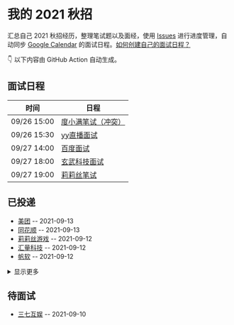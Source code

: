 
# 我的 2021 秋招 

汇总自己 2021 秋招经历，整理笔试题以及面经，使用 [Issues](https://github.com/sang-Mu/interview-schedule/issues) 进行进度管理，自动同步 [Google Calendar](https://calendar.google.com/) 的面试日程。[如何创建自己的面试日程？](https://github.com/Mayandev/interview-2021/issues/19)


👇 以下内容由 GitHub Action 自动生成。

## 面试日程

| 时间          | 日程                                                                                                                                |
| ----------- | --------------------------------------------------------------------------------------------------------------------------------- |
| 09/26 15:00 | [度小满笔试（冲突）](https://www.google.com/calendar/event?eid=MGc0NDhibXY5OTBzazQ3NGRuNGxnajA3YjQgam5udDlqNWFkbG84ajE3aHVoNWNiYmFvN2NAZw) |
| 09/26 15:30 | [yy直播面试](https://www.google.com/calendar/event?eid=NWIxNGltZmw4OXBwN25zMmY4dDl2MHNsa3Ygam5udDlqNWFkbG84ajE3aHVoNWNiYmFvN2NAZw)    |
| 09/27 14:00 | [百度面试](https://www.google.com/calendar/event?eid=M2JwamE2MDZsMzlvczZqaXVoN2hnYW5pbjMgam5udDlqNWFkbG84ajE3aHVoNWNiYmFvN2NAZw)      |
| 09/27 18:00 | [玄武科技面试](https://www.google.com/calendar/event?eid=NWI3YzJidHU0ZmdrbXMwdm9hYXM1Mmg4dm4gam5udDlqNWFkbG84ajE3aHVoNWNiYmFvN2NAZw)    |
| 09/27 19:00 | [莉莉丝笔试](https://www.google.com/calendar/event?eid=NjNxZG45aXE4cm8waWk4Z3RjODljbGhwbGogam5udDlqNWFkbG84ajE3aHVoNWNiYmFvN2NAZw)     |

## 已投递
- [美团](https://github.com/sang-Mu/interview-schedule/issues/25) -- 2021-09-13
- [同花顺](https://github.com/sang-Mu/interview-schedule/issues/24) -- 2021-09-13
- [莉莉丝游戏](https://github.com/sang-Mu/interview-schedule/issues/22) -- 2021-09-12
- [汇量科技](https://github.com/sang-Mu/interview-schedule/issues/21) -- 2021-09-12
- [帆软](https://github.com/sang-Mu/interview-schedule/issues/20) -- 2021-09-12
<details><summary>显示更多</summary>

- [快手](https://github.com/sang-Mu/interview-schedule/issues/19) -- 2021-09-12
- [小鹅通](https://github.com/sang-Mu/interview-schedule/issues/18) -- 2021-09-12
- [虎牙](https://github.com/sang-Mu/interview-schedule/issues/17) -- 2021-09-11
- [yy](https://github.com/sang-Mu/interview-schedule/issues/16) -- 2021-09-11
- [趣拿](https://github.com/sang-Mu/interview-schedule/issues/15) -- 2021-09-11
- [太平洋网络](https://github.com/sang-Mu/interview-schedule/issues/14) -- 2021-09-10
</details>

## 待面试
- [三七互娱](https://github.com/sang-Mu/interview-schedule/issues/13) -- 2021-09-10
